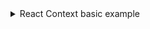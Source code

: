 <details>
  <summary>React Context basic example</summary>

  <h1>Prueba EFSI 15/11/23</h1>
  <h2>Oculten esto para q jeremy no los vea xd</h2>

## **IMPORTANTE**: *No modificar el repositorio, pueden usarlo sin hacer push requests*

Para correr el proyecto: ```npm i``` + ```npm run dev```

El repositorio está lleno de comentarios, la idea es ayudarlos para que todos puedan aprobar y entender.

## Herramientas para FrontEnd que pueden ayudar

- [React-Bootstrap](https://react-bootstrap.github.io/): Elementos de Bootstrap como componentes para react.

Acuerdense de poner esta línea de código en su app para que funcione:

```import 'bootstrap/dist/css/bootstrap.min.css'```

- [Vite](https://vitejs.dev/): Herramienta para crear proyectos.

Los proyectos se crean con ```npm create vite```

- [Tabler Icons](https://tabler-icons.io/): (literalmente los mejores íconos son god y fáciles de usar)

- [SVG Backgrounds](https://www.svgbackgrounds.com/): NPC el que no usa esto xd

El que no usa SVG Backgrounds: 🗣🗣🗣

<img width="100" src="https://c0.klipartz.com/pngpicture/545/94/gratis-png-desarrollador-de-software-de-internet-meme-software-de-computadora-alt-derecha-pulgar.png" />

## Cómo acceder al LocalStorage desde el navegador

1. Ir a la pestaña "Application" o "Aplicación"
2. buscar "Local Storage" o "Almacenamiento local"
3. Ahí va a aparecer una url ([http://localhost:3000](http://localhost:3000)), la tocan y les va a aparecer.

Se vé algo así:

<img width="750" src="https://learn.microsoft.com/es-es/microsoft-edge/devtools-guide-chromium/storage/localstorage-images/storage-application-local-storage-view-key-value.png" />

### Links útiles para la prueba

- [React Context](https://www.w3schools.com/react/react_usecontext.asp): *w3schools*

- [LocalStorage](https://www.w3schools.com/jsref/prop_win_localstorage.asp): *w3schools*

</details>
